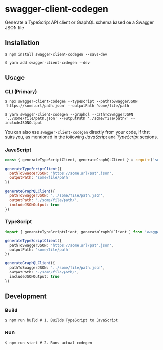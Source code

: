 # swagger-client-codegen

Generate a TypeScript API client or GraphQL schema based on a Swagger JSON file

## Installation

```console
$ npm install swagger-client-codegen --save-dev
```

```console
$ yarn add swagger-client-codegen --dev
```

## Usage

### CLI (Primary)

```console
$ npx swagger-client-codegen --typescript --pathToSwaggerJSON 'https://some.url/path.json' --outputPath 'some/file/path'
```

```console
$ yarn swagger-client-codegen --graphql --pathToSwaggerJSON '../some/file/path.json' --outputPath './some/file/path/' --includeJSONOutput
```

You can also use `swagger-client-codegen` directly from your code, if that suits you, as mentioned in the following *JavaScript* and *TypeScript* sections.

### JavaScript

```javascript
const { generateTypeScriptClient, generateGraphQLClient } = require('swagger-client-codegen')

generateTypeScriptClient({
  pathToSwaggerJSON: 'https://some.url/path.json',
  outputPath: 'some/file/path'
})

generateGraphQLClient({
  pathToSwaggerJSON: '../some/file/path.json',
  outputPath: './some/file/path/',
  includeJSONOutput: true
})
```

### TypeScript

```typescript
import { generateTypeScriptClient, generateGraphQLClient } from 'swagger-client-codegen'

generateTypeScriptClient({
  pathToSwaggerJSON: 'https://some.url/path.json',
  outputPath: 'some/file/path'
})

generateGraphQLClient({
  pathToSwaggerJSON: '../some/file/path.json',
  outputPath: './some/file/path/',
  includeJSONOutput: true
})
```

## Development

### Build

```console
$ npm run build # 1. Builds TypeScript to JavaScript
```

### Run

```console
$ npm run start # 2. Runs actual codegen
```
